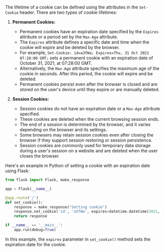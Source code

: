 The lifetime of a cookie can be defined using the attributes in the `Set-Cookie` header. There are two types of cookie lifetimes:

1. **Permanent Cookies:**
   - Permanent cookies have an expiration date specified by the `Expires` attribute or a period set by the `Max-Age` attribute.
   - The `Expires` attribute defines a specific date and time when the cookie will expire and be deleted by the browser.
   - For example, `Set-Cookie: id=a3fWa; Expires=Thu, 31 Oct 2021 07:28:00 GMT;` sets a permanent cookie with an expiration date of October 31, 2021, at 07:28:00 GMT.
   - Alternatively, the `Max-Age` attribute specifies the maximum age of the cookie in seconds. After this period, the cookie will expire and be deleted.
   - Permanent cookies persist even after the browser is closed and are stored on the user's device until they expire or are manually deleted.

2. **Session Cookies:**
   - Session cookies do not have an expiration date or a `Max-Age` attribute specified.
   - These cookies are deleted when the current browsing session ends.
   - The end of a session is determined by the browser, and it varies depending on the browser and its settings.
   - Some browsers may retain session cookies even after closing the browser if they support session restoring or session persistence.
   - Session cookies are commonly used for temporary data storage during a user's session on a website and are deleted when the user closes the browser.

Here's an example in Python of setting a cookie with an expiration date using Flask:

```python
from flask import Flask, make_response

app = Flask(__name__)

@app.route('/')
def set_cookie():
    response = make_response("Setting cookie")
    response.set_cookie('id', 'a3fWa', expires=datetime.datetime(2021, 10, 31, 7, 28, 0))
    return response

if __name__ == '__main__':
    app.run(debug=True)
```

In this example, the `expires` parameter in `set_cookie()` method sets the expiration date for the cookie.